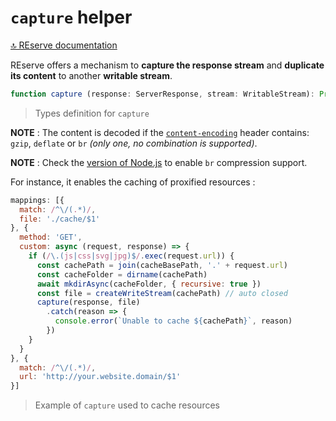 # `capture` helper

[🔝 REserve documentation](README.md)

REserve offers a mechanism to **capture the response stream** and **duplicate its content** to another **writable stream**.

```typescript
function capture (response: ServerResponse, stream: WritableStream): Promise<void>
```

> Types definition for `capture`

**NOTE** : The content is decoded if the [`content-encoding`](https://developer.mozilla.org/en-US/docs/Web/HTTP/Headers/Content-Encoding) header contains: `gzip`, `deflate` or `br` *(only one, no combination is supported)*.

**NOTE** : Check the [version of Node.js](https://nodejs.org/api/zlib.html#zlib_class_zlib_brotlicompress) to enable `br` compression support.

For instance, it enables the caching of proxified resources :

```JavaScript
mappings: [{
  match: /^\/(.*)/,
  file: './cache/$1'
}, {
  method: 'GET',
  custom: async (request, response) => {
    if (/\.(js|css|svg|jpg)$/.exec(request.url)) {
      const cachePath = join(cacheBasePath, '.' + request.url)
      const cacheFolder = dirname(cachePath)
      await mkdirAsync(cacheFolder, { recursive: true })
      const file = createWriteStream(cachePath) // auto closed
      capture(response, file)
        .catch(reason => {
          console.error(`Unable to cache ${cachePath}`, reason)
        })
    }
  }
}, {
  match: /^\/(.*)/,
  url: 'http://your.website.domain/$1'
}]
```

> Example of `capture` used to cache resources
